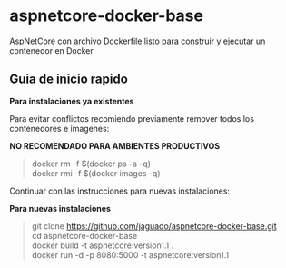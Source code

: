 # aspnetcore-docker-base #
AspNetCore con archivo Dockerfile listo para construir y ejecutar un contenedor en Docker  

## Guia de inicio rapido ##

**Para instalaciones ya existentes**  

Para evitar conflictos recomiendo previamente remover todos los contenedores e imagenes: 
  
**NO RECOMENDADO PARA AMBIENTES PRODUCTIVOS**  
  
> docker rm  -f $(docker ps -a -q)  
> docker rmi -f $(docker images -q)  
  
Continuar con las instrucciones para nuevas instalaciones:    
  
**Para nuevas instalaciones**  
  
> git clone https://github.com/jaguado/aspnetcore-docker-base.git  
> cd aspnetcore-docker-base  
> docker build -t aspnetcore:version1.1 .  
> docker run -d -p 8080:5000 -t aspnetcore:version1.1  